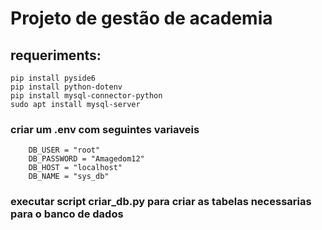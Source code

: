 # Projeto de gestão de academia
## requeriments:
    pip install pyside6
    pip install python-dotenv
    pip install mysql-connector-python
    sudo apt install mysql-server

###    criar um .env com seguintes variaveis
        DB_USER = "root"
        DB_PASSWORD = "Amagedom12"
        DB_HOST = "localhost"
        DB_NAME = "sys_db"
###    executar script criar_db.py para criar as tabelas necessarias para o banco de dados
